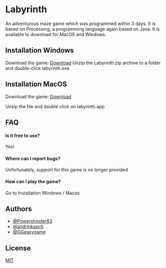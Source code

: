 
# Labyrinth
An adventurous maze game which was programmed within 3 days. 
It is based on Processing, a programming language again based on Java. 
It is available to download for MacOS and Windows. 



## Installation Windows

Download the game: [Download](https://github.com/Powershooter83/labyrinth/releases/tag/1.0.3)
Unzip the Labyrinth.zip archive to a folder and double-click labyrinth.exe.



## Installation MacOS

Download the game: [Download](https://github.com/Powershooter83/labyrinth/releases/tag/1.0.2)

Unzip the file and double click on labyrinth.app

## FAQ

#### Is it free to use?

Yes!

#### Where can I report bugs?

Unfortunately, support for this game is no longer provided

#### How can I play the game?
Go to Installation Windows / Macos

 


## Authors

- [@Powershooter83](https://www.github.com/Powershooter83)
- [@andrinkaech](https://www.github.com/andrinkaech)
- [@GGeasygame](https://www.github.com/GGeasygame)

  
## License

[MIT](https://choosealicense.com/licenses/mit/)

  
